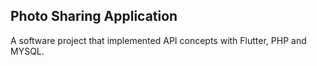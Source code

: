 ## Photo Sharing Application
A software project that implemented API concepts with Flutter, PHP and MYSQL.

